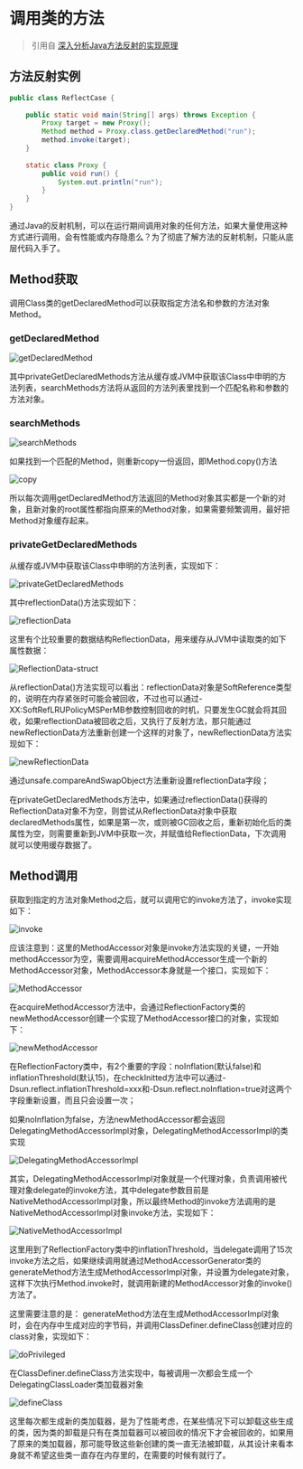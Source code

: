 # 调用类的方法

> 引用自 [深入分析Java方法反射的实现原理](http://www.importnew.com/23902.html)

## 方法反射实例

```Java
public class ReflectCase {
 
    public static void main(String[] args) throws Exception {
        Proxy target = new Proxy();
        Method method = Proxy.class.getDeclaredMethod("run");
        method.invoke(target);
    }
 
    static class Proxy {
        public void run() {
            System.out.println("run");
        }
    }
}
```

通过Java的反射机制，可以在运行期间调用对象的任何方法，如果大量使用这种方式进行调用，会有性能或内存隐患么？为了彻底了解方法的反射机制，只能从底层代码入手了。

## Method获取

调用Class类的getDeclaredMethod可以获取指定方法名和参数的方法对象Method。

### getDeclaredMethod

![getDeclaredMethod](/images/反射-调用类的方法/getDeclaredMethod.png)

其中privateGetDeclaredMethods方法从缓存或JVM中获取该Class中申明的方法列表，searchMethods方法将从返回的方法列表里找到一个匹配名称和参数的方法对象。

### searchMethods

![searchMethods](/images/反射-调用类的方法/searchMethods.png)

如果找到一个匹配的Method，则重新copy一份返回，即Method.copy()方法

![copy](/images/反射-调用类的方法/copy.png)

所以每次调用getDeclaredMethod方法返回的Method对象其实都是一个新的对象，且新对象的root属性都指向原来的Method对象，如果需要频繁调用，最好把Method对象缓存起来。

### privateGetDeclaredMethods

从缓存或JVM中获取该Class中申明的方法列表，实现如下：

![privateGetDeclaredMethods](/images/反射-调用类的方法/privateGetDeclaredMethods.png)

其中reflectionData()方法实现如下：

![reflectionData](/images/反射-调用类的方法/reflectionData.png)

这里有个比较重要的数据结构ReflectionData，用来缓存从JVM中读取类的如下属性数据：

![ReflectionData-struct](/images/反射-调用类的方法/ReflectionData-struct.png)

从reflectionData()方法实现可以看出：reflectionData对象是SoftReference类型的，说明在内存紧张时可能会被回收，不过也可以通过-XX:SoftRefLRUPolicyMSPerMB参数控制回收的时机，只要发生GC就会将其回收，如果reflectionData被回收之后，又执行了反射方法，那只能通过newReflectionData方法重新创建一个这样的对象了，newReflectionData方法实现如下：

![newReflectionData](/images/反射-调用类的方法/newReflectionData.png)

通过unsafe.compareAndSwapObject方法重新设置reflectionData字段；

在privateGetDeclaredMethods方法中，如果通过reflectionData()获得的ReflectionData对象不为空，则尝试从ReflectionData对象中获取declaredMethods属性，如果是第一次，或则被GC回收之后，重新初始化后的类属性为空，则需要重新到JVM中获取一次，并赋值给ReflectionData，下次调用就可以使用缓存数据了。

## Method调用

获取到指定的方法对象Method之后，就可以调用它的invoke方法了，invoke实现如下：

![invoke](/images/反射-调用类的方法/invoke.png)

应该注意到：这里的MethodAccessor对象是invoke方法实现的关键，一开始methodAccessor为空，需要调用acquireMethodAccessor生成一个新的MethodAccessor对象，MethodAccessor本身就是一个接口，实现如下：

![MethodAccessor](/images/反射-调用类的方法/MethodAccessor.png)

在acquireMethodAccessor方法中，会通过ReflectionFactory类的newMethodAccessor创建一个实现了MethodAccessor接口的对象，实现如下：

![newMethodAccessor](/images/反射-调用类的方法/newMethodAccessor.png)

在ReflectionFactory类中，有2个重要的字段：noInflation(默认false)和inflationThreshold(默认15)，在checkInitted方法中可以通过-Dsun.reflect.inflationThreshold=xxx和-Dsun.reflect.noInflation=true对这两个字段重新设置，而且只会设置一次；

如果noInflation为false，方法newMethodAccessor都会返回DelegatingMethodAccessorImpl对象，DelegatingMethodAccessorImpl的类实现

![DelegatingMethodAccessorImpl](/images/反射-调用类的方法/DelegatingMethodAccessorImpl.png)

其实，DelegatingMethodAccessorImpl对象就是一个代理对象，负责调用被代理对象delegate的invoke方法，其中delegate参数目前是NativeMethodAccessorImpl对象，所以最终Method的invoke方法调用的是NativeMethodAccessorImpl对象invoke方法，实现如下：

![NativeMethodAccessorImpl](/images/反射-调用类的方法/NativeMethodAccessorImpl.png)

这里用到了ReflectionFactory类中的inflationThreshold，当delegate调用了15次invoke方法之后，如果继续调用就通过MethodAccessorGenerator类的generateMethod方法生成MethodAccessorImpl对象，并设置为delegate对象，这样下次执行Method.invoke时，就调用新建的MethodAccessor对象的invoke()方法了。

这里需要注意的是：
generateMethod方法在生成MethodAccessorImpl对象时，会在内存中生成对应的字节码，并调用ClassDefiner.defineClass创建对应的class对象，实现如下：

![doPrivileged](/images/反射-调用类的方法/doPrivileged.png)

在ClassDefiner.defineClass方法实现中，每被调用一次都会生成一个DelegatingClassLoader类加载器对象

![defineClass](/images/反射-调用类的方法/defineClass.png)

这里每次都生成新的类加载器，是为了性能考虑，在某些情况下可以卸载这些生成的类，因为类的卸载是只有在类加载器可以被回收的情况下才会被回收的，如果用了原来的类加载器，那可能导致这些新创建的类一直无法被卸载，从其设计来看本身就不希望这些类一直存在内存里的，在需要的时候有就行了。